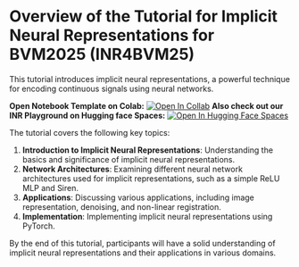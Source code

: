 # Overview of the Tutorial for Implicit Neural Representations for BVM2025 (INR4BVM25)

This tutorial introduces implicit neural representations, a powerful technique for encoding continuous signals using neural networks.

**Open Notebook Template on Colab:** [![Open In Collab](https://colab.research.google.com/assets/colab-badge.svg)](https://colab.research.google.com/github/ziadhemidi/INR4BVM25/blob/main/INR_turorial_template.ipynb)
**Also check out our INR Playground on Hugging face Spaces:** [![Open In Hugging Face Spaces](https://img.shields.io/static/v1.svg?logo=huggingface&label=Hugging%20Face%20Spaces&message=Open%20In%20Hugging%20Face%20Spaces&color=lightgrey)](https://huggingface.co/spaces/ziadhemidi/INR_playground)

The tutorial covers the following key topics:

1. **Introduction to Implicit Neural Representations**: Understanding the basics and significance of implicit neural representations.
2. **Network Architectures**: Examining different neural network architectures used for implicit representations, such as a simple ReLU MLP and Siren.
3. **Applications**: Discussing various applications, including image representation, denoising, and non-linear registration.
4. **Implementation**: Implementing implicit neural representations using PyTorch.

By the end of this tutorial, participants will have a solid understanding of implicit neural representations and their applications in various domains.
